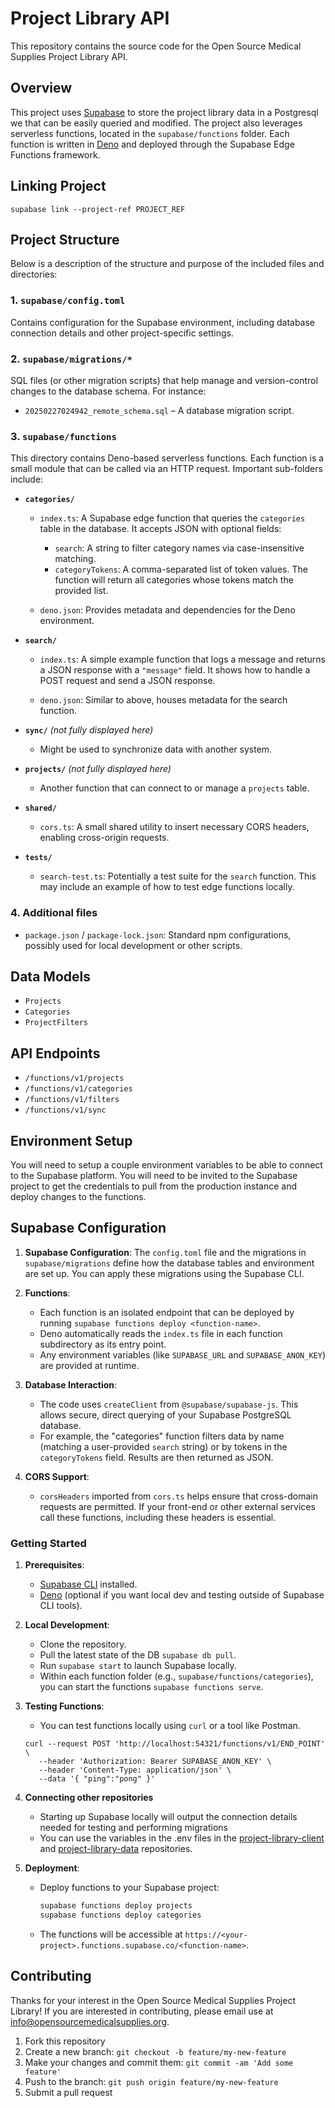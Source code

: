 # Project Library API

This repository contains the source code for the Open Source Medical Supplies Project Library API.

## Overview

This project uses [Supabase](https://supabase.com/) to store the project library data in a Postgresql we that can be easily queried and modified. The project also leverages serverless functions, located in the `supabase/functions` folder. Each function is written in [Deno](https://deno.land/) and deployed through the Supabase Edge Functions framework.

## Linking Project 

```
supabase link --project-ref PROJECT_REF
```

## Project Structure

Below is a description of the structure and purpose of the included files and directories:

### 1. `supabase/config.toml`
Contains configuration for the Supabase environment, including database connection details and other project-specific settings.

### 2. `supabase/migrations/*`
SQL files (or other migration scripts) that help manage and version-control changes to the database schema. For instance:
- `20250227024942_remote_schema.sql` – A database migration script.

### 3. `supabase/functions`
This directory contains Deno-based serverless functions. Each function is a small module that can be called via an HTTP request. Important sub-folders include:

- **`categories/`**
  - `index.ts`: A Supabase edge function that queries the `categories` table in the database. It accepts JSON with optional fields:
    - `search`: A string to filter category names via case-insensitive matching.
    - `categoryTokens`: A comma-separated list of token values. The function will return all categories whose tokens match the provided list.

  - `deno.json`: Provides metadata and dependencies for the Deno environment.

- **`search/`**
  - `index.ts`: A simple example function that logs a message and returns a JSON response with a `"message"` field. It shows how to handle a POST request and send a JSON response.

  - `deno.json`: Similar to above, houses metadata for the search function.

- **`sync/`** *(not fully displayed here)*
  - Might be used to synchronize data with another system.

- **`projects/`** *(not fully displayed here)*
  - Another function that can connect to or manage a `projects` table.

- **`shared/`**
  - `cors.ts`: A small shared utility to insert necessary CORS headers, enabling cross-origin requests.

- **`tests/`**
  - `search-test.ts`: Potentially a test suite for the `search` function. This may include an example of how to test edge functions locally.

### 4. Additional files
- `package.json` / `package-lock.json`: Standard npm configurations, possibly used for local development or other scripts.

## Data Models

- `Projects`
- `Categories`
- `ProjectFilters`

## API Endpoints

- `/functions/v1/projects`
- `/functions/v1/categories`
- `/functions/v1/filters`
- `/functions/v1/sync`

## Environment Setup

You will need to setup a couple environment variables to be able to connect to the Supabase platform. You will need to be invited to the Supabase project to get the credentials to pull from the production instance and deploy changes to the functions.

## Supabase Configuration

1. **Supabase Configuration**: The `config.toml` file and the migrations in `supabase/migrations` define how the database tables and environment are set up. You can apply these migrations using the Supabase CLI.

2. **Functions**: 
   - Each function is an isolated endpoint that can be deployed by running `supabase functions deploy <function-name>`.
   - Deno automatically reads the `index.ts` file in each function subdirectory as its entry point.
   - Any environment variables (like `SUPABASE_URL` and `SUPABASE_ANON_KEY`) are provided at runtime.

3. **Database Interaction**:
   - The code uses `createClient` from `@supabase/supabase-js`. This allows secure, direct querying of your Supabase PostgreSQL database.
   - For example, the "categories" function filters data by name (matching a user-provided `search` string) or by tokens in the `categoryTokens` field. Results are then returned as JSON.

4. **CORS Support**:
   - `corsHeaders` imported from `cors.ts` helps ensure that cross-domain requests are permitted. If your front-end or other external services call these functions, including these headers is essential.

### Getting Started

1. **Prerequisites**:
   - [Supabase CLI](https://supabase.com/docs/guides/cli) installed.
   - [Deno](https://deno.land/) (optional if you want local dev and testing outside of Supabase CLI tools).

2. **Local Development**:
   - Clone the repository.
   - Pull the latest state of the DB `supabase db pull`.
   - Run `supabase start` to launch Supabase locally.
   - Within each function folder (e.g., `supabase/functions/categories`), you can start the functions `supabase functions serve`.

3. **Testing Functions**:
   - You can test functions locally using `curl` or a tool like Postman.
   ```Shell
   curl --request POST 'http://localhost:54321/functions/v1/END_POINT' \
      --header 'Authorization: Bearer SUPABASE_ANON_KEY' \
      --header 'Content-Type: application/json' \
      --data '{ "ping":"pong" }'
   ```

4. **Connecting other repositories**
    - Starting up Supabase locally will output the connection details needed for testing and performing migrations
    - You can use the variables in the .env files in the [project-library-client](https://github.com/Open-Source-Medical-Supplies/project-library-client) and [project-library-data](https://github.com/Open-Source-Medical-Supplies/project-library-data) repositories.

5. **Deployment**:
   - Deploy functions to your Supabase project:

     ```bash
     supabase functions deploy projects
     supabase functions deploy categories
     ```
   - The functions will be accessible at `https://<your-project>.functions.supabase.co/<function-name>`.

## Contributing

Thanks for your interest in the Open Source Medical Supplies Project Library! If you are interested in contributing, please email use at [info@opensourcemedicalsupplies.org](mailto:info@opensourcemedicalsupplies.org).

1. Fork this repository
2. Create a new branch: `git checkout -b feature/my-new-feature`
3. Make your changes and commit them: `git commit -am 'Add some feature'`
4. Push to the branch: `git push origin feature/my-new-feature`
5. Submit a pull request
